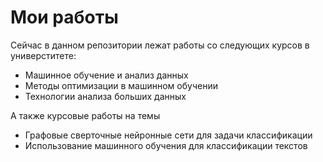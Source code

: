 # Мои работы 

Сейчас в данном репозитории лежат работы со следующих курсов в универститете: 
- Машинное обучение и анализ данных
- Методы оптимизации в машинном обучении
- Технологии анализа больших данных

А также курсовые работы на темы
- Графовые сверточные нейронные сети для задачи классификации
- Использование машинного обучения для классификации текстов
